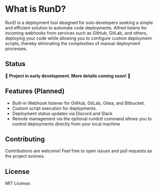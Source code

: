 # What is RunD?

RunD is a deployment tool designed for solo developers seeking a simple and efficient solution to automate code deployments. Alfred listens for incoming webhooks from services such as GitHub, GitLab, and others, deploying your code while allowing you to configure custom deployment scripts, thereby eliminating the complexities of manual deployment processes.
## Status
🚧 **Project in early development. More details coming soon!** 🚧

## Features (Planned)
- Built-in Webhook listener for GitHub, GitLab, Gitea, and Bitbucket.
- Custom script execution for deployments.
- Deployment status updates via Discord and Slack
- Remote management via the optional rundctl command allows you to control deployments directly from your local machine

## Contributing
Contributions are welcome! Feel free to open issues and pull requests as the project evolves.

## License
MIT License.

